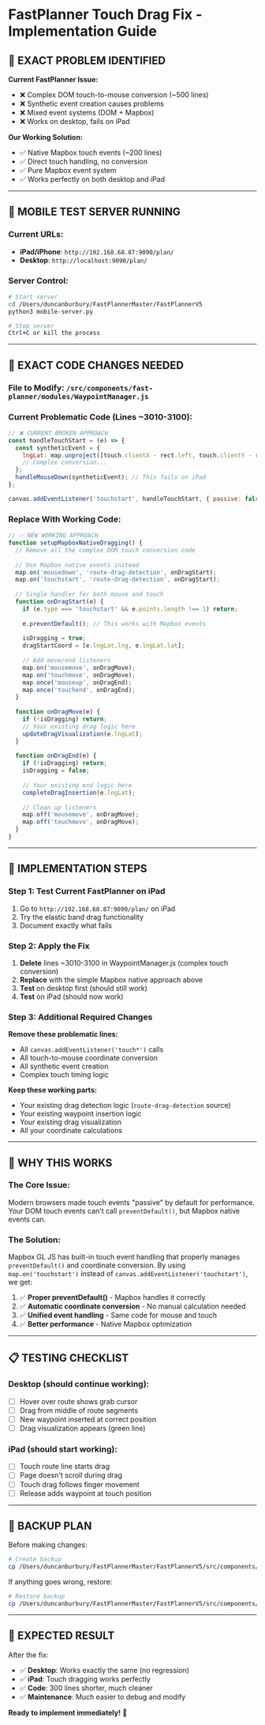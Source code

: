# FastPlanner Touch Drag Fix - Implementation Guide

## 🎯 EXACT PROBLEM IDENTIFIED

**Current FastPlanner Issue:**
- ❌ Complex DOM touch-to-mouse conversion (~500 lines)
- ❌ Synthetic event creation causes problems
- ❌ Mixed event systems (DOM + Mapbox)
- ❌ Works on desktop, fails on iPad

**Our Working Solution:**
- ✅ Native Mapbox touch events (~200 lines)
- ✅ Direct touch handling, no conversion
- ✅ Pure Mapbox event system
- ✅ Works perfectly on both desktop and iPad

---

## 📱 MOBILE TEST SERVER RUNNING

### **Current URLs:**
- **iPad/iPhone**: `http://192.168.68.87:9090/plan/`
- **Desktop**: `http://localhost:9090/plan/`

### **Server Control:**
```bash
# Start server
cd /Users/duncanburbury/FastPlannerMaster/FastPlannerV5
python3 mobile-server.py

# Stop server
Ctrl+C or kill the process
```

---

## 🔧 EXACT CODE CHANGES NEEDED

### **File to Modify:** `/src/components/fast-planner/modules/WaypointManager.js`

### **Current Problematic Code (Lines ~3010-3100):**
```javascript
// ❌ CURRENT BROKEN APPROACH
const handleTouchStart = (e) => {
  const syntheticEvent = {
    lngLat: map.unproject([touch.clientX - rect.left, touch.clientY - rect.top]),
    // Complex conversion...
  };
  handleMouseDown(syntheticEvent); // This fails on iPad
};

canvas.addEventListener('touchstart', handleTouchStart, { passive: false });
```

### **Replace With Working Code:**
```javascript
// ✅ NEW WORKING APPROACH
function setupMapboxNativeDragging() {
  // Remove all the complex DOM touch conversion code
  
  // Use Mapbox native events instead
  map.on('mousedown', 'route-drag-detection', onDragStart);
  map.on('touchstart', 'route-drag-detection', onDragStart);
  
  // Single handler for both mouse and touch
  function onDragStart(e) {
    if (e.type === 'touchstart' && e.points.length !== 1) return;
    
    e.preventDefault(); // This works with Mapbox events
    
    isDragging = true;
    dragStartCoord = [e.lngLat.lng, e.lngLat.lat];
    
    // Add move/end listeners
    map.on('mousemove', onDragMove);
    map.on('touchmove', onDragMove);
    map.once('mouseup', onDragEnd);
    map.once('touchend', onDragEnd);
  }
  
  function onDragMove(e) {
    if (!isDragging) return;
    // Your existing drag logic here
    updateDragVisualization(e.lngLat);
  }
  
  function onDragEnd(e) {
    if (!isDragging) return;
    isDragging = false;
    
    // Your existing end logic here
    completeDragInsertion(e.lngLat);
    
    // Clean up listeners
    map.off('mousemove', onDragMove);
    map.off('touchmove', onDragMove);
  }
}
```

---

## 🚀 IMPLEMENTATION STEPS

### **Step 1: Test Current FastPlanner on iPad**
1. Go to `http://192.168.68.87:9090/plan/` on iPad
2. Try the elastic band drag functionality
3. Document exactly what fails

### **Step 2: Apply the Fix**
1. **Delete** lines ~3010-3100 in WaypointManager.js (complex touch conversion)
2. **Replace** with the simple Mapbox native approach above
3. **Test** on desktop first (should still work)
4. **Test** on iPad (should now work)

### **Step 3: Additional Required Changes**

**Remove these problematic lines:**
- All `canvas.addEventListener('touch*')` calls
- All touch-to-mouse coordinate conversion
- All synthetic event creation
- Complex touch timing logic

**Keep these working parts:**
- Your existing drag detection logic (`route-drag-detection` source)
- Your existing waypoint insertion logic
- Your existing drag visualization
- All your coordinate calculations

---

## 🎯 WHY THIS WORKS

### **The Core Issue:**
Modern browsers made touch events "passive" by default for performance. Your DOM touch events can't call `preventDefault()`, but Mapbox native events can.

### **The Solution:**
Mapbox GL JS has built-in touch event handling that properly manages `preventDefault()` and coordinate conversion. By using `map.on('touchstart')` instead of `canvas.addEventListener('touchstart')`, we get:

1. ✅ **Proper preventDefault()** - Mapbox handles it correctly
2. ✅ **Automatic coordinate conversion** - No manual calculation needed  
3. ✅ **Unified event handling** - Same code for mouse and touch
4. ✅ **Better performance** - Native Mapbox optimization

---

## 📋 TESTING CHECKLIST

### **Desktop (should continue working):**
- [ ] Hover over route shows grab cursor
- [ ] Drag from middle of route segments
- [ ] New waypoint inserted at correct position
- [ ] Drag visualization appears (green line)

### **iPad (should start working):**
- [ ] Touch route line starts drag
- [ ] Page doesn't scroll during drag  
- [ ] Touch drag follows finger movement
- [ ] Release adds waypoint at touch position

---

## 🚨 BACKUP PLAN

Before making changes:
```bash
# Create backup
cp /Users/duncanburbury/FastPlannerMaster/FastPlannerV5/src/components/fast-planner/modules/WaypointManager.js /Users/duncanburbury/FastPlannerMaster/FastPlannerV5/src/components/fast-planner/modules/WaypointManager.js.backup
```

If anything goes wrong, restore:
```bash
# Restore backup
cp /Users/duncanburbury/FastPlannerMaster/FastPlannerV5/src/components/fast-planner/modules/WaypointManager.js.backup /Users/duncanburbury/FastPlannerMaster/FastPlannerV5/src/components/fast-planner/modules/WaypointManager.js
```

---

## 🎉 EXPECTED RESULT

After the fix:
- ✅ **Desktop**: Works exactly the same (no regression)
- ✅ **iPad**: Touch dragging works perfectly
- ✅ **Code**: 300 lines shorter, much cleaner
- ✅ **Maintenance**: Much easier to debug and modify

**Ready to implement immediately!** 🚀
